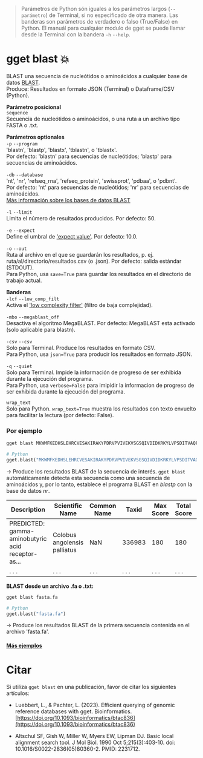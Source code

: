 > Parámetros de Python són iguales a los parámetros largos (`--parámetro`) de Terminal, si no especificado de otra manera. Las banderas son parámetros de verdadero o falso (True/False) en Python. El manuál para cualquier modulo de gget se puede llamar desde la Terminal con la bandera `-h` `--help`.  
# gget blast 💥
BLAST una secuencia de nucleótidos o aminoácidos a cualquier base de datos [BLAST](https://blast.ncbi.nlm.nih.gov/Blast.cgi).  
Produce: Resultados en formato JSON (Terminal) o Dataframe/CSV (Python).  

**Parámetro posicional**  
`sequence`   
Secuencia de nucleótidos o aminoácidos, o una ruta a un archivo tipo FASTA o .txt.  

**Parámetros optionales**  
`-p` `--program`  
'blastn', 'blastp', 'blastx', 'tblastn', o 'tblastx'.  
Por defecto: 'blastn' para secuencias de nucleótidos; 'blastp' para secuencias de aminoácidos.  

`-db` `--database`  
'nt', 'nr', 'refseq_rna', 'refseq_protein', 'swissprot', 'pdbaa', o 'pdbnt'.  
Por defecto: 'nt' para secuencias de nucleótidos; 'nr' para secuencias de aminoácidos.  
[Más información sobre los bases de datos BLAST](https://ncbi.github.io/blast-cloud/blastdb/available-blastdbs.html)  

`-l` `--limit`  
Limita el número de resultados producidos. Por defecto: 50.  

`-e` `--expect`  
Define el umbral de ['expect value'](https://blast.ncbi.nlm.nih.gov/Blast.cgi?CMD=Web&PAGE_TYPE=BlastDocs&DOC_TYPE=FAQ#expect). Por defecto: 10.0.  

`-o` `--out`   
Ruta al archivo en el que se guardarán los resultados, p. ej. ruta/al/directorio/resultados.csv (o .json). Por defecto: salida estándar (STDOUT).  
Para Python, usa `save=True` para guardar los resultados en el directorio de trabajo actual.  

**Banderas**  
`-lcf` `--low_comp_filt`  
Activa el ['low complexity filter'](https://blast.ncbi.nlm.nih.gov/Blast.cgi?CMD=Web&PAGE_TYPE=BlastDocs&DOC_TYPE=FAQ#LCR) (filtro de baja complejidad).  

`-mbo` `--megablast_off`  
Desactiva el algoritmo MegaBLAST. Por defecto: MegaBLAST esta activado (solo aplicable para blastn).  

`-csv` `--csv`  
Solo para Terminal. Produce los resultados en formato CSV.    
Para Python, usa `json=True` para producir los resultados en formato JSON.  

`-q` `--quiet`   
Solo para Terminal. Impide la información de progreso de ser exhibida durante la ejecución del programa.  
Para Python, usa `verbose=False` para imipidir la informacion de progreso de ser exhibida durante la ejecución del programa.  

`wrap_text`  
Solo para Python. `wrap_text=True` muestra los resultados con texto envuelto para facilitar la lectura (por defecto: False).   
  
### Por ejemplo
```bash
gget blast MKWMFKEDHSLEHRCVESAKIRAKYPDRVPVIVEKVSGSQIVDIDKRKYLVPSDITVAQFMWIIRKRIQLPSEKAIFLFVDKTVPQSR
```
```python
# Python
gget.blast("MKWMFKEDHSLEHRCVESAKIRAKYPDRVPVIVEKVSGSQIVDIDKRKYLVPSDITVAQFMWIIRKRIQLPSEKAIFLFVDKTVPQSR")
```
&rarr; Produce los resultados BLAST de la secuencia de interés. `gget blast` automáticamente detecta esta secuencia como una secuencia de aminoácidos y, por lo tanto, establece el programa BLAST en *blastp* con la base de datos *nr*.  

| Description     | Scientific Name	     | Common Name     | Taxid        | Max Score | Total Score | Query Cover | ... |
| -------------- |-------------------------| ------------------------| -------------- | ----------|-----|---|---|
| PREDICTED: gamma-aminobutyric acid receptor-as...| Colobus angolensis palliatus	 | 	NaN | 336983 | 180	 | 180 | 100% | ... |
| . . . | . . . | . . . | . . . | . . . | . . . | . . . | ... | 


**BLAST desde un archivo .fa o .txt:**  
```bash
gget blast fasta.fa
```
```python
# Python
gget.blast("fasta.fa")
```
&rarr; Produce los resultados BLAST de la primera secuencia contenida en el archivo 'fasta.fa'.  

#### [Más ejemplos](https://github.com/pachterlab/gget_examples)

# Citar    
Si utiliza `gget blast` en una publicación, favor de citar los siguientes artículos:

- Luebbert, L., & Pachter, L. (2023). Efficient querying of genomic reference databases with gget. Bioinformatics. [https://doi.org/10.1093/bioinformatics/btac836](https://doi.org/10.1093/bioinformatics/btac836)

- Altschul SF, Gish W, Miller W, Myers EW, Lipman DJ. Basic local alignment search tool. J Mol Biol. 1990 Oct 5;215(3):403-10. doi: 10.1016/S0022-2836(05)80360-2. PMID: 2231712.
